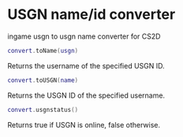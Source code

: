 # USGN name/id converter
ingame usgn to usgn name converter for CS2D

```lua
convert.toName(usgn)
```
Returns the username of the specified USGN ID.

```lua
convert.toUSGN(name)
```
Returns the USGN ID of the specified username. 

```lua
convert.usgnstatus()
```
Returns true if USGN is online, false otherwise.

